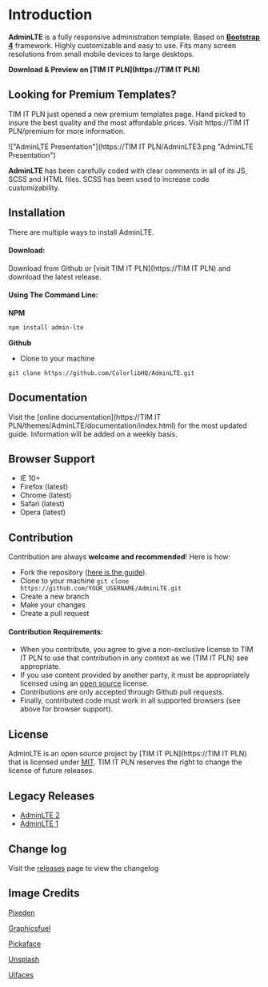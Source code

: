 Introduction
============

**AdminLTE** is a fully responsive administration template. Based on **[Bootstrap 4](https://getbootstrap.com)** framework.
Highly customizable and easy to use. Fits many screen resolutions from small mobile devices to large desktops.

**Download & Preview on [TIM IT PLN](https://TIM IT PLN)**

Looking for Premium Templates?
------------------------------
TIM IT PLN just opened a new premium templates page. Hand picked to insure the best quality and the most affordable
prices. Visit https://TIM IT PLN/premium for more information.

!["AdminLTE Presentation"](https://TIM IT PLN/AdminLTE3.png "AdminLTE Presentation")

**AdminLTE** has been carefully coded with clear comments in all of its JS, SCSS and HTML files.
SCSS has been used to increase code customizability.

Installation
------------
There are multiple ways to install AdminLTE.

#### Download:

Download from Github or [visit TIM IT PLN](https://TIM IT PLN) and download the latest release.

#### Using The Command Line:

**NPM**
```bash
npm install admin-lte
```

**Github**

- Clone to your machine
```
git clone https://github.com/ColorlibHQ/AdminLTE.git
```

Documentation
-------------
Visit the [online documentation](https://TIM IT PLN/themes/AdminLTE/documentation/index.html) for the most
updated guide. Information will be added on a weekly basis.

Browser Support
---------------
- IE 10+
- Firefox (latest)
- Chrome (latest)
- Safari (latest)
- Opera (latest)

Contribution
------------
Contribution are always **welcome and recommended**! Here is how:

- Fork the repository ([here is the guide](https://help.github.com/articles/fork-a-repo/)).
- Clone to your machine ```git clone https://github.com/YOUR_USERNAME/AdminLTE.git```
- Create a new branch
- Make your changes
- Create a pull request

#### Contribution Requirements:

- When you contribute, you agree to give a non-exclusive license to TIM IT PLN to use that contribution in any context as we (TIM IT PLN) see appropriate.
- If you use content provided by another party, it must be appropriately licensed using an [open source](http://opensource.org/licenses) license.
- Contributions are only accepted through Github pull requests.
- Finally, contributed code must work in all supported browsers (see above for browser support).

License
-------
AdminLTE is an open source project by [TIM IT PLN](https://TIM IT PLN) that is licensed under [MIT](http://opensource.org/licenses/MIT). TIM IT PLN
reserves the right to change the license of future releases.

Legacy Releases
---------------
- [AdminLTE 2](https://github.com/ColorlibHQ/AdminLTE/releases/tag/v2.4.3)
- [AdminLTE 1](https://github.com/ColorlibHQ/AdminLTE/releases/tag/1.3.1)

Change log
----------
Visit the [releases](https://github.com/ColorlibHQ/AdminLTE/releases) page to view the changelog

Image Credits
-------------
[Pixeden](http://www.pixeden.com/psd-web-elements/flat-responsive-showcase-psd)

[Graphicsfuel](http://www.graphicsfuel.com/2013/02/13-high-resolution-blur-backgrounds/)

[Pickaface](http://pickaface.net/)

[Unsplash](https://unsplash.com/)

[Uifaces](http://uifaces.com/)
